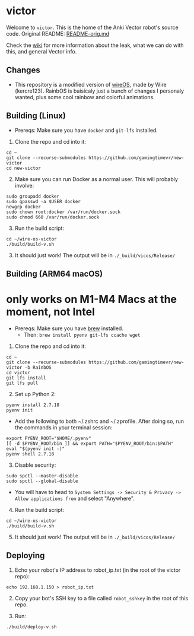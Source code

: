 # victor

Welcome to `victor`. This is the home of the Anki Vector robot's source code. Original README: [README-orig.md](/README-orig.md)

Check the [wiki](https://github.com/kercre123/victor/wiki) for more information about the leak, what we can do with this, and general Vector info.

## Changes

- This repository is a modified version of [wireOS,](github.com/os-vector/wire-os-victor) made by Wire (kercre123). RainbOS is baisicaly just a bunch of changes I personaly wanted, plus some cool rainbow and colorful animations.

## Building (Linux)

 - Prereqs: Make sure you have `docker` and `git-lfs` installed.

1. Clone the repo and cd into it:

```
cd ~
git clone --recurse-submodules https://github.com/gamingtimevr/new-victor
cd new-victor
```

2. Make sure you can run Docker as a normal user. This will probably involve:

```
sudo groupadd docker
sudo gpasswd -a $USER docker
newgrp docker
sudo chown root:docker /var/run/docker.sock
sudo chmod 660 /var/run/docker.sock
```

3. Run the build script:
```
cd ~/wire-os-victor
./build/build-v.sh
```

3. It should just work! The output will be in `./_build/vicos/Release/`

## Building (ARM64 macOS)

# only works on M1-M4 Macs at the moment, not Intel

 - Prereqs: Make sure you have [brew](https://brew.sh/) installed.
   -  Then: `brew install pyenv git-lfs ccache wget`

1. Clone the repo and cd into it:

```
cd ~
git clone --recurse-submodules https://github.com/gamingtimevr/new-victor -b RainbOS
cd victor
git lfs install
git lfs pull
```

2. Set up Python 2:

```
pyenv install 2.7.18
pyenv init
```

- Add the following to both ~/.zshrc and ~/.zprofile. After doing so, run the commands in your terminal session:
```
export PYENV_ROOT="$HOME/.pyenv"
[[ -d $PYENV_ROOT/bin ]] && export PATH="$PYENV_ROOT/bin:$PATH"
eval "$(pyenv init -)"
pyenv shell 2.7.18
```

3. Disable security:

```
sudo spctl --master-disable
sudo spctl --global-disable
```
- You will have to head to `System Settings -> Security & Privacy -> Allow applications from` and select "Anywhere".


4. Run the build script:
```
cd ~/wire-os-victor
./build/build-v.sh
```

5. It should just work! The output will be in `./_build/vicos/Release/`

## Deploying

1. Echo your robot's IP address to robot_ip.txt (in the root of the victor repo):

```
echo 192.168.1.150 > robot_ip.txt
```

2. Copy your bot's SSH key to a file called `robot_sshkey` in the root of this repo.

3. Run:

```
./build/deploy-v.sh
```
